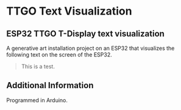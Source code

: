 # TTGO Text Visualization
## ESP32 TTGO T-Display text visualization

A generative art installation project on an ESP32 that visualizes the following text on the screen of the ESP32.

> This is a test.

## Additional Information

Programmed in Arduino.

